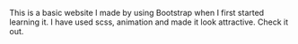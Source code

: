 This is a basic website I made by using Bootstrap when I first started learning it. I have used scss, animation and made it look attractive. Check it out.
